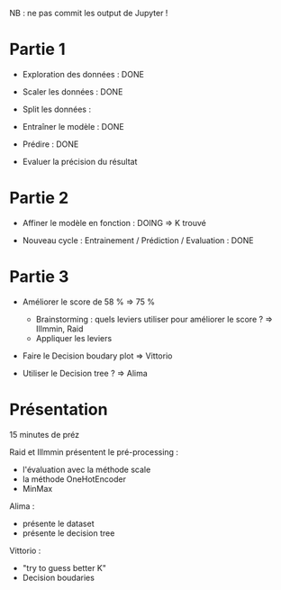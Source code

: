NB : ne pas commit les output de Jupyter !

# Partie 1

- Exploration des données : DONE

- Scaler les données : DONE

- Split les données : 

- Entraîner le modèle : DONE

- Prédire : DONE

- Evaluer la précision du résultat 

# Partie 2

- Affiner le modèle en fonction : DOING => K trouvé

- Nouveau cycle : Entrainement / Prédiction / Evaluation : DONE

# Partie 3

- Améliorer le score de 58 % => 75 %
    - Brainstorming : quels leviers utiliser pour améliorer le score ? => Illmmin, Raid
    - Appliquer les leviers

- Faire le Decision boudary plot => Vittorio

- Utiliser le Decision tree ? => Alima


# Présentation

15 minutes de préz

Raid et Illmmin présentent le pré-processing :
- l'évaluation avec la méthode scale
- la méthode OneHotEncoder
- MinMax

Alima :
- présente le dataset 
- présente le decision tree

Vittorio :
- "try to guess better K"
- Decision boudaries
